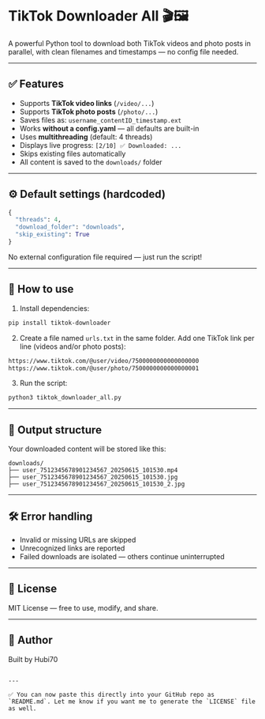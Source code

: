 # TikTok Downloader All 🎬🖼️

A powerful Python tool to download both TikTok videos and photo posts in parallel, with clean filenames and timestamps — no config file needed.

---

## ✅ Features

- Supports **TikTok video links** (`/video/...`)
- Supports **TikTok photo posts** (`/photo/...`)
- Saves files as: `username_contentID_timestamp.ext`
- Works **without a config.yaml** — all defaults are built-in
- Uses **multithreading** (default: 4 threads)
- Displays live progress: `[2/10] ✅ Downloaded: ...`
- Skips existing files automatically
- All content is saved to the `downloads/` folder

---

## ⚙️ Default settings (hardcoded)

```python
{
  "threads": 4,
  "download_folder": "downloads",
  "skip_existing": True
}
````

No external configuration file required — just run the script!

---

## 🚀 How to use

1. Install dependencies:

```bash
pip install tiktok-downloader
```

2. Create a file named `urls.txt` in the same folder.
   Add one TikTok link per line (videos and/or photo posts):

```txt
https://www.tiktok.com/@user/video/7500000000000000000
https://www.tiktok.com/@user/photo/7500000000000000001
```

3. Run the script:

```bash
python3 tiktok_downloader_all.py
```

---

## 📁 Output structure

Your downloaded content will be stored like this:

```
downloads/
├── user_7512345678901234567_20250615_101530.mp4
├── user_7512345678901234567_20250615_101530.jpg
├── user_7512345678901234567_20250615_101530_2.jpg
```

---

## 🛠 Error handling

* Invalid or missing URLs are skipped
* Unrecognized links are reported
* Failed downloads are isolated — others continue uninterrupted

---

## 📄 License

MIT License — free to use, modify, and share.

---

## 👤 Author

Built by Hubi70

```

---

✅ You can now paste this directly into your GitHub repo as `README.md`. Let me know if you want me to generate the `LICENSE` file as well.
```
